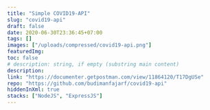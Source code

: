 ```yaml
---
title: "Simple COVID19-API"
slug: "covid19-api"
draft: false
date: 2020-06-30T23:36:45+07:00
tags: []
images: ["/uploads/compressed/covid19-api.png"]
featuredImg:
toc: false
# description: string, if empty (substring main content)
description:
link: "https://documenter.getpostman.com/view/11864120/T17DgUSe"
repo: "https://github.com/budimanfajarf/covid19-api"
hiddenInXml: true
stacks: ["NodeJS", "ExpressJS"]
---
```


